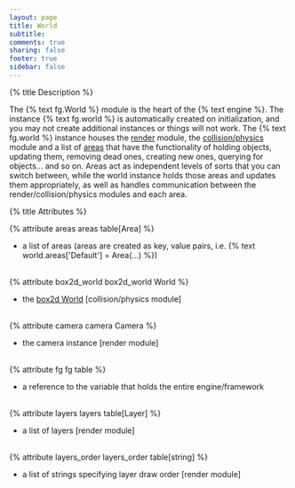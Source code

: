 ```yaml
---
layout: page
title: World 
subtitle:
comments: true
sharing: false
footer: true
sidebar: false 
---
```


{% title Description %}

The {% text fg.World %} module is the heart of the {% text engine %}. The instance {% text fg.world %} is 
automatically created on initialization, and you may not create additional instances or things will not work. 
The {% text fg.world %} instance houses the [render](/documentation/render) module, the [collision/physics](/documentation/collision) module 
and a list of [areas](/documentation/area) that have the functionality of holding objects, updating them, removing dead ones, creating new ones,
querying for objects... and so on. Areas act as independent levels of sorts that you can switch between, while the world instance 
holds those areas and updates them appropriately, as well as handles communication between the render/collision/physics modules and each area.

{% title Attributes %}

{% attribute areas areas table[Area] %}

*   a list of areas (areas are created as key, value pairs, i.e. {% text world.areas['Default'] = Area(...) %})
<br><br>

{% attribute box2d_world box2d_world World %}

*   the [box2d World](http://www.love2d.org/wiki/World) [collision/physics module]
<br><br>

{% attribute camera camera Camera %}

*   the camera instance [render module]
<br><br>

{% attribute fg fg table %}

*   a reference to the variable that holds the entire engine/framework
<br><br>

{% attribute layers layers table[Layer] %}

*   a list of layers [render module]
<br><br>

{% attribute layers_order layers_order table[string] %}

*   a list of strings specifying layer draw order [render module]
<br><br>
